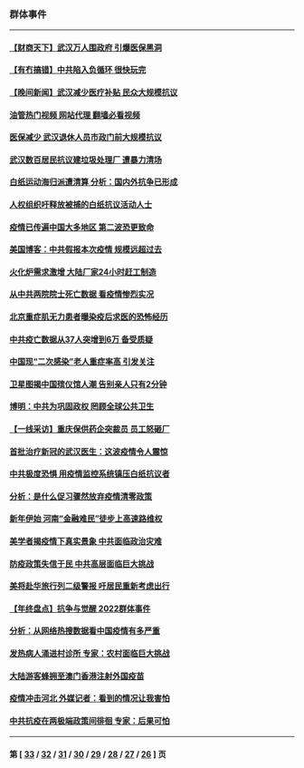 ### 群体事件
---
#### [【财商天下】武汉万人围政府 引爆医保黑洞](../../pages/ncid279/n13927281.md?02130845) 
#### [【有冇搞错】中共陷入负循环 很快玩完](../../pages/ncid279/n13926140.md?02130845) 
#### [【晚间新闻】武汉减少医疗补贴 民众大规模抗议](../../pages/ncid279/n13925524.md?02130845) 
#### [油管热门视频 网站代理 翻墙必看视频](http://138.2.39.72:81/youtube.html?epic-marker?02130845)
#### [医保减少 武汉退休人员市政门前大规模抗议](../../pages/ncid279/n13925389.md?02130845) 
#### [武汉数百居民抗议建垃圾处理厂 遭暴力清场](../../pages/ncid279/n13922269.md?02130845) 
#### [白纸运动海归派遭清算 分析：国内外抗争已形成](../../pages/ncid279/n13919416.md?02130845) 
#### [人权组织吁释放被捕的白纸抗议活动人士](../../pages/ncid279/n13917517.md?02130845) 
#### [疫情已传遍中国大多地区 第二波恐更致命](../../pages/ncid279/n13914332.md?02130845) 
#### [美国博客：中共假报本次疫情 规模远超过去](../../pages/ncid279/n13912604.md?02130845) 
#### [火化炉需求激增 大陆厂家24小时赶工制造](../../pages/ncid279/n13912205.md?02130845) 
#### [从中共两院院士死亡数据 看疫情惨烈实况](../../pages/ncid279/n13910619.md?02130845) 
#### [北京重症肌无力患者曝染疫后求医的恐怖经历](../../pages/ncid279/n13909480.md?02130845) 
#### [中共疫亡数据从37人突增到6万 备受质疑](../../pages/ncid279/n13907051.md?02130845) 
#### [中国现“二次感染”老人重症率高 引发关注](../../pages/ncid279/n13906493.md?02130845) 
#### [卫星图揭中国殡仪馆人潮 告别亲人只有2分钟](../../pages/ncid279/n13904053.md?02130845) 
#### [博明：中共为巩固政权 罔顾全球公共卫生](../../pages/ncid279/n13901752.md?02130845) 
#### [【一线采访】重庆保供药企突裁员 员工怒砸厂](../../pages/ncid279/n13901673.md?02130845) 
#### [首批治疗新冠的武汉医生：这波疫情令人震惊](../../pages/ncid279/n13900313.md?02130845) 
#### [中共极度恐惧 用疫情监控系统镇压白纸抗议者](../../pages/ncid279/n13900225.md?02130845) 
#### [分析：是什么促习骤然放弃疫情清零政策](../../pages/ncid279/n13899652.md?02130845) 
#### [新年伊始 河南“金融难民”徒步上高速路维权](../../pages/ncid279/n13897842.md?02130845) 
#### [美学者揭疫情下真实景象 中共面临政治灾难](../../pages/ncid279/n13896569.md?02130845) 
#### [防疫政策失信于民 中共高层面临巨大挑战](../../pages/ncid279/n13894627.md?02130845) 
#### [美将赴华旅行列二级警报 吁居民重新考虑出行](../../pages/ncid279/n13894518.md?02130845) 
#### [【年终盘点】抗争与觉醒 2022群体事件](../../pages/ncid279/n13888314.md?02130845) 
#### [分析：从网络热搜数据看中国疫情有多严重](../../pages/ncid279/n13893186.md?02130845) 
#### [发热病人涌进村诊所 专家：农村面临巨大挑战](../../pages/ncid279/n13892271.md?02130845) 
#### [大陆游客蜂拥至澳门香港注射外国疫苗](../../pages/ncid279/n13892276.md?02130845) 
#### [疫情冲击河北 外媒记者：看到的情况让我害怕](../../pages/ncid279/n13891260.md?02130845) 
#### [中共抗疫在两极端政策间徘徊 专家：后果可怕](../../pages/ncid279/n13891235.md?02130845) 

---
#### 第 [ [33](./33.md?02130845) / [32](./32.md?02130845) / [31](./31.md?02130845) / [30](./30.md?02130845) / [29](./29.md?02130845) / [28](./28.md?02130845) / [27](./27.md?02130845) / [26](./26.md?02130845) ] 页
